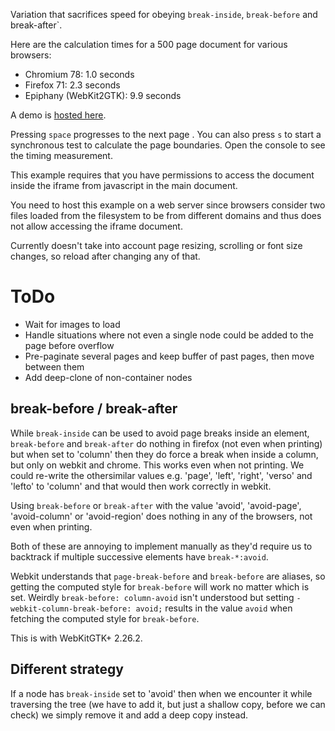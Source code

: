 
Variation that sacrifices speed for obeying `break-inside`, `break-before` and break-after`.

Here are the calculation times for a 500 page document for various browsers:

* Chromium 78: 1.0 seconds
* Firefox 71: 2.3 seconds
* Epiphany (WebKit2GTK): 9.9 seconds

A demo is [hosted here](https://juul.io/paginator-chunk/).

Pressing `space` progresses to the next page . You can also press `s` to start a synchronous test to calculate the page boundaries. Open the console to see the timing measurement.

This example requires that you have permissions to access the document inside the iframe from javascript in the main document.

You need to host this example on a web server since browsers consider two files loaded from the filesystem to be from different domains and thus does not allow accessing the iframe document.

Currently doesn't take into account page resizing, scrolling or font size changes, so reload after changing any of that.

# ToDo

* Wait for images to load
* Handle situations where not even a single node could be added to the page before overflow
* Pre-paginate several pages and keep buffer of past pages, then move between them
* Add deep-clone of non-container nodes

## break-before / break-after

While `break-inside` can be used to avoid page breaks inside an element, `break-before` and `break-after` do nothing in firefox (not even when printing) but when set to 'column' then they do force a break when inside a column, but only on webkit and chrome. This works even when not printing. We could re-write the othersimilar values e.g. 'page', 'left', 'right', 'verso' and 'lefto' to 'column' and that would then work correctly in webkit.

Using `break-before` or `break-after` with the value 'avoid', 'avoid-page', 'avoid-column' or 'avoid-region' does nothing in any of the browsers, not even when printing.

Both of these are annoying to implement manually as they'd require us to backtrack if multiple successive elements have `break-*:avoid`.

Webkit understands that `page-break-before` and `break-before` are aliases, so getting the computed style for `break-before` will work no matter which is set. Weirdly `break-before: column-avoid` isn't understood but setting `-webkit-column-break-before: avoid;` results in the value `avoid` when fetching the computed style for `break-before`.

This is with WebKitGTK+ 2.26.2.

## Different strategy

If a node has `break-inside` set to 'avoid' then when we encounter it while traversing the tree (we have to add it, but just a shallow copy, before we can check) we simply remove it and add a deep copy instead.